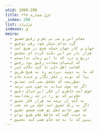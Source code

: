 ```yaml
---
utid: 1000-298
title: غزل شماره ۲۹۸
_index: 298
list: غزلیات
indexes: ق
mesra:
  - مقام امن و می بی غش و رفیق شفیق
  - گرت مدام میسّر شود زهی توفیق
  - جهان و کار جهان جمله هیچ در هیچ است
  - هزار بار من این نکته کرده ام تحقیق
  - دریغ و درد که تا این زمان ندانستم
  - که کیمیای سعادت رفیق بود رفیق
  - کجاست اهل دلی تا کند دلالت خیر
  - که ما به دوست نبردیم ره به هیچ طریق
  - بیا که توبه ز لعل نگار و خنده جام
  - تصوّریست که عقلش نمی کند تصدیق
  - اگر چه موی میانت به چون منی نرسد
  - خوش است خاطرم از فکر این خیال دقیق
  - حلاوتی که تو را در چه زنخدانست
  - به کُنهِ آن نرسد صد هزار فکر عمیق
  - اگر به رنگ عقیق است اشک من چه عجب
  - که مهر خاتم لعل تو هست همچو عقیق
  - به خنده گفت که حافظ غلام طبع توام
  - ببین که تا به چه حدَّم همی کند تحمیق
---
```

